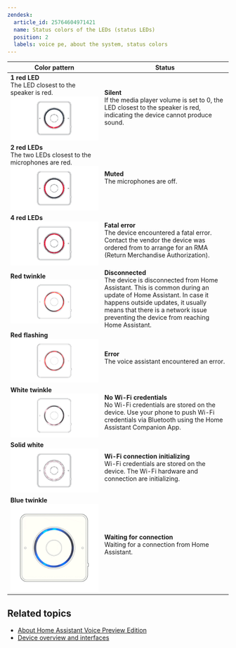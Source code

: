 ```yaml
---
zendesk:
  article_id: 25764604971421
  name: Status colors of the LEDs (status LEDs)
  position: 2
  labels: voice pe, about the system, status colors
---
```



| Color pattern                                                                                                         | Status                                                                                                                                                                                                                                                        |
| --------------------------------------------------------------------------------------------------------------------- | ------------------------------------------------------------------------------------------------------------------------------------------------------------------------------------------------------------------------------------------------------------- |
| **1 red LED**<br>The LED closest to the speaker is red.<br>![Silent](/static/img/voice-pe/status_silent.png)          | **Silent**<br>If the media player volume is set to 0, the LED closest to the speaker is red, indicating the device cannot produce sound.                                                                                                                      |
| **2 red LEDs**<br>The two LEDs closest to the microphones are red.<br>![Muted](/static/img/voice-pe/status_muted.png) | **Muted**<br>The microphones are off.                                                                                                                                                                                                                         |
| **4 red LEDs**<br>![status-fatal-error](/static/img/voice-pe/status-fatal-error.png)                                  | **Fatal error**<br>The device encountered a fatal error. Contact the vendor the device was ordered from to arrange for an RMA (Return Merchandise Authorization).                                                                                             |
| **Red twinkle**<br>![Disconnected](/static/img/voice-pe/status_red_twinkle.gif)                                       | **Disconnected**<br>The device is disconnected from Home Assistant. This is common during an update of Home Assistant. In case it happens outside updates, it usually means that there is a network issue preventing the device from reaching Home Assistant. |
| **Red flashing**<br>![Error](/static/img/voice-pe/status_red_flashing.png)                                            | **Error**<br>The voice assistant encountered an error.                                                                                                                                                                                                        |
| **White twinkle**<br>![No Wi-Fi credentials](/static/img/voice-pe/status_white_twinkle.gif)                           | **No Wi-Fi credentials**<br>No Wi-Fi credentials are stored on the device. Use your phone to push Wi-Fi credentials via Bluetooth using the Home Assistant Companion App.                                                                                     |
| **Solid white**<br>![Wi-Fi connection initializing](/static/img/voice-pe/status_white.png)                            | **Wi-Fi connection initializing**<br>Wi-Fi credentials are stored on the device. The Wi-Fi hardware and connection are initializing.                                                                                                                          |
| **Blue twinkle**<br>![Waiting for connection](/static/img/voice-pe/status_blue.gif)                                   | **Waiting for connection**<br>Waiting for a connection from Home Assistant.                                                                                                                                                                                   |

## Related topics

- [About Home Assistant Voice Preview Edition](/hc/en-us/articles/25764286546717)
- [Device overview and interfaces](/hc/en-us/articles/25764488568605)
